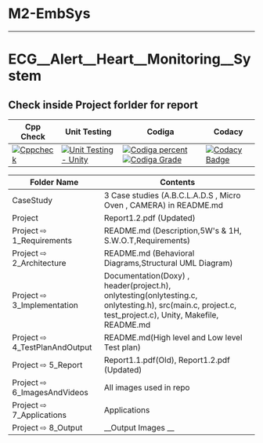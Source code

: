 # M2-EmbSys
---
# ECG__Alert__Heart__Monitoring__System

## Check inside Project forlder for report

| Cpp Check | Unit Testing | Codiga | Codacy | 
|--- |--- | ---| ---|
|[![Cppcheck](https://github.com/praveenraj2001/M2-EmbSys/actions/workflows/c-cpp.yml/badge.svg)](https://github.com/Kowsik15/M2-EmbSys/actions/workflows/c-cpp.yml)|[![Unit Testing - Unity](https://github.com/Kowsik15/M1_Converters_Util/actions/workflows/unity.yml/badge.svg)](https://github.com/Kowsik15/M1_Converters_Util/actions/workflows/unity.yml)|[![Codiga percent](https://api.codiga.io/project/31535/score/svg)](https://app.codiga.io/public/project/31535/M2-EmbSys/dashboard)  [![Codiga Grade](https://api.codiga.io/project/31535/status/svg)](https://app.codiga.io/public/project/31535/M2-EmbSys/dashboard)| [![Codacy Badge](https://app.codacy.com/project/badge/Grade/4c594e340f0b4368a50a0ba064c9061c)](https://www.codacy.com/gh/Kowsik15/M2-EmbSys/dashboard?utm_source=github.com&amp;utm_medium=referral&amp;utm_content=Kowsik15/M2-EmbSys&amp;utm_campaign=Badge_Grade) |

| Folder Name | Contents |
|---|---|
| CaseStudy | 3 Case studies (A.B.C.L.A.D.S , Micro Oven , CAMERA) in README.md |
| Project | Report1.2.pdf (Updated) |
| Project ⇨ 1_Requirements | README.md (Description,5W's & 1H, S.W.O.T,Requirements)  |
| Project ⇨ 2_Architecture | README.md (Behavioral Diagrams,Structural UML Diagram) |
| Project ⇨ 3_Implementation | Documentation(Doxy) , header(project.h), onlytesting(onlytesting.c, onlytesting.h), src(main.c, project.c, test_project.c), Unity, Makefile, README.md |
| Project ⇨ 4_TestPlanAndOutput | README.md(High level and Low level Test plan) |
| Project ⇨ 5_Report | Report1.1.pdf(Old), Report1.2.pdf (Updated) |
| Project ⇨ 6_ImagesAndVideos | All images used in repo |
| Project ⇨ 7_Applications | Applications |
| Project ⇨ 8_Output | __Output Images __ |



